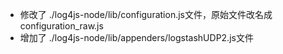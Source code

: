 - 修改了 ./log4js-node/lib/configuration.js文件，原始文件改名成 configuration_raw.js
- 增加了 ./log4js-node/lib/appenders/logstashUDP2.js文件
